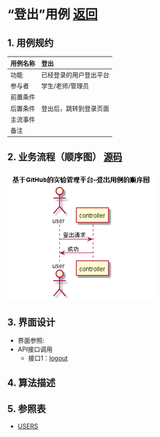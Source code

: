 # “登出”用例 [返回](../README.md)

## 1. 用例规约

|用例名称|登出|
|-------|:-------------|
|功能|已经登录的用户登出平台|
|参与者|学生/老师/管理员|
|前置条件| |
|后置条件|登出后，跳转到登录页面|
|主流事件| |
|备注| |

## 2. 业务流程（顺序图） [源码](../src/登出.puml)
![sequence1](../img/登出.png) 

## 3. 界面设计
- 界面参照: 
- API接口调用
    - 接口1：[logout](../接口/logout.md) 

## 4. 算法描述
    
## 5. 参照表

- [USERS](../数据库设计.md/#USERS)

